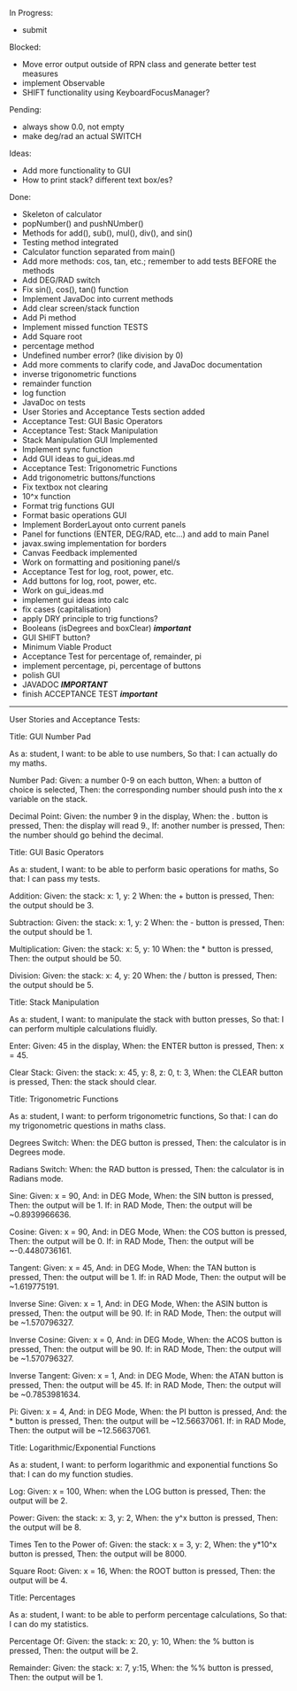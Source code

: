 In Progress:
- submit

Blocked:
- Move error output outside of RPN class and generate better test measures
- implement Observable
- SHIFT functionality using KeyboardFocusManager?

Pending:
- always show 0.0, not empty
- make deg/rad an actual SWITCH

Ideas: 
- Add more functionality to GUI
- How to print stack? different text box/es?

Done:
- Skeleton of calculator
- popNumber() and pushNUmber()
- Methods for add(), sub(), mul(), div(), and sin()
- Testing method integrated
- Calculator function separated from main()
- Add more methods: cos, tan, etc.; remember to add tests BEFORE the methods
- Add DEG/RAD switch
- Fix sin(), cos(), tan() function
- Implement JavaDoc into current methods
- Add clear screen/stack function
- Add Pi method
- Implement missed function TESTS
- Add Square root
- percentage method
- Undefined number error? (like division by 0)
- Add more comments to clarify code, and JavaDoc documentation
- inverse trigonometric functions
- remainder function
- log function
- JavaDoc on tests
- User Stories and Acceptance Tests section added
- Acceptance Test: GUI Basic Operators
- Acceptance Test: Stack Manipulation
- Stack Manipulation GUI Implemented
- Implement sync function
- Add GUI ideas to gui_ideas.md
- Acceptance Test: Trigonometric Functions
- Add trigonometric buttons/functions
- Fix textbox not clearing
- 10^x function
- Format trig functions GUI
- Format basic operations GUI
- Implement BorderLayout onto current panels
- Panel for functions (ENTER, DEG/RAD, etc...) and add to main Panel
- javax.swing implementation for borders
- Canvas Feedback implemented
- Work on formatting and positioning panel/s
- Acceptance Test for log, root, power, etc. 
- Add buttons for log, root, power, etc.
- Work on gui_ideas.md
- implement gui ideas into calc
- fix cases (capitalisation)
- apply DRY principle to trig functions?
- Booleans (isDegrees and boxClear) ***important***
- GUI SHIFT button?
- Minimum Viable Product
- Acceptance Test for percentage of, remainder, pi
- implement percentage, pi, percentage of buttons
- polish GUI
- JAVADOC ***IMPORTANT***
- finish ACCEPTANCE TEST ***important***

***

User Stories and Acceptance Tests:


Title: GUI Number Pad

As a: student,
I want: to be able to use numbers,
So that: I can actually do my maths.

Number Pad:
Given: a number 0-9 on each button,
When: a button of choice is selected,
Then: the corresponding number should push into the x variable on the stack.

Decimal Point:
Given: the number 9 in the display,
When: the . button is pressed,
Then: the display will read 9.,
If: another number is pressed,
Then: the number should go behind the decimal.


Title: GUI Basic Operators

As a: student,
I want: to be able to perform basic operations for maths,
So that: I can pass my tests.

Addition:
Given: the stack: x: 1, y: 2
When: the + button is pressed,
Then: the output should be 3.

Subtraction:
Given: the stack: x: 1, y: 2
When: the - button is pressed,
Then: the output should be 1.

Multiplication:
Given: the stack: x: 5, y: 10
When: the * button is pressed,
Then: the output should be 50.

Division:
Given: the stack: x: 4, y: 20
When: the / button is pressed,
Then: the output should be 5.


Title: Stack Manipulation

As a: student,
I want: to manipulate the stack with button presses,
So that: I can perform multiple calculations fluidly.

Enter:
Given: 45 in the display,
When: the ENTER button is pressed,
Then: x = 45.

Clear Stack:
Given: the stack: x: 45, y: 8, z: 0, t: 3,
When: the CLEAR button is pressed,
Then: the stack should clear.


Title: Trigonometric Functions

As a: student,
I want: to perform trigonometric functions,
So that: I can do my trigonometric questions in maths class.

Degrees Switch:
When: the DEG button is pressed,
Then: the calculator is in Degrees mode.

Radians Switch:
When: the RAD button is pressed,
Then: the calculator is in Radians mode.

Sine:
Given: x = 90,
And: in DEG Mode,
When: the SIN button is pressed,
Then: the output will be 1.
If: in RAD Mode,
Then: the output will be ~0.8939966636.

Cosine:
Given: x = 90,
And: in DEG Mode,
When: the COS button is pressed,
Then: the output will be 0.
If: in RAD Mode,
Then: the output will be ~-0.4480736161.

Tangent:
Given: x = 45,
And: in DEG Mode,
When: the TAN button is pressed,
Then: the output will be 1.
If: in RAD Mode,
Then: the output will be ~1.619775191.

Inverse Sine:
Given: x = 1,
And: in DEG Mode,
When: the ASIN button is pressed,
Then: the output will be 90.
If: in RAD Mode,
Then: the output will be ~1.570796327.

Inverse Cosine:
Given: x = 0,
And: in DEG Mode,
When: the ACOS button is pressed,
Then: the output will be 90.
If: in RAD Mode,
Then: the output will be ~1.570796327.

Inverse Tangent:
Given: x = 1,
And: in DEG Mode,
When: the ATAN button is pressed,
Then: the output will be 45.
If: in RAD Mode,
Then: the output will be ~0.7853981634.

Pi:
Given: x = 4,
And: in DEG Mode,
When: the PI button is pressed,
And: the * button is pressed,
Then: the output will be ~12.56637061.
If: in RAD Mode,
Then: the output will be ~12.56637061.


Title: Logarithmic/Exponential Functions

As a: student,
I want: to perform logarithmic and exponential functions
So that: I can do my function studies.

Log:
Given: x = 100,
When: when the LOG button is pressed,
Then: the output will be 2.

Power:
Given: the stack: x: 3, y: 2,
When: the y^x button is pressed,
Then: the output will be 8.

Times Ten to the Power of:
Given: the stack: x = 3, y: 2,
When: the y*10^x button is pressed,
Then: the output will be 8000.

Square Root:
Given: x = 16,
When: the ROOT button is pressed,
Then: the output will be 4.


Title: Percentages

As a: student,
I want: to be able to perform percentage calculations, 
So that: I can do my statistics.

Percentage Of:
Given: the stack: x: 20, y: 10,
When: the % button is pressed,
Then: the output will be 2.

Remainder:
Given: the stack: x: 7, y:15,
When: the %% button is pressed,
Then: the output will be 1.
